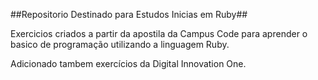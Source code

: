 ##Repositorio Destinado para Estudos Inicias em Ruby##

Exercicios criados a partir da apostila da Campus Code para aprender o basico de programação utilizando a linguagem Ruby.

Adicionado tambem exercícios da Digital Innovation One.